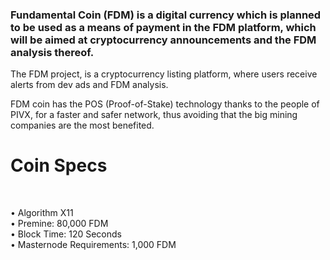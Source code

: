 ### Fundamental Coin (FDM) is a digital currency which is planned to be used as a means of payment in the FDM platform, which will be aimed at cryptocurrency announcements and the FDM analysis thereof.

The FDM project, is a cryptocurrency listing platform, where users receive alerts from dev ads and FDM analysis.

FDM coin has the POS (Proof-of-Stake) technology thanks to the people of PIVX, for a faster and safer network, thus avoiding that the big mining companies are the most benefited.

<h1>Coin Specs</h1>
<br>

<p>• Algorithm X11
<br>
• Premine: 80,000 FDM
<br>
• Block Time: 120 Seconds
<br>
• Masternode Requirements: 1,000 FDM
<br>
  <p/>
